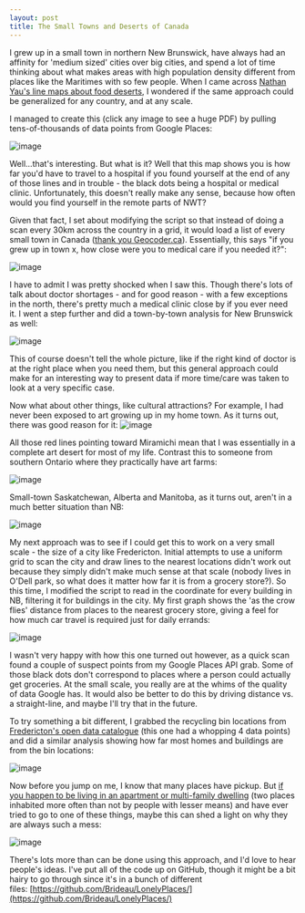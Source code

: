 ```yaml
---
layout: post
title: The Small Towns and Deserts of Canada
---
```


I grew up in a small town in northern New Brunswick, have always had an affinity for 'medium sized' cities over big cities, and spend a lot of time thinking about what makes areas with high population density different from places like the Maritimes with so few people. When I came across [Nathan Yau's line maps about food deserts](http://flowingdata.com/2013/08/27/in-search-of-food-deserts/), I wondered if the same approach could be generalized for any country, and at any scale.

I managed to create this (click any image to see a huge PDF) by pulling tens-of-thousands of data points from Google Places:

![image](https://31.media.tumblr.com/0e15e99c28471ef2fe34c7b3d74c62e3/tumblr_inline_my88q9SONl1rfk13c.png)

Well...that's interesting. But what is it? Well that this map shows you is how far you'd have to travel to a hospital if you found yourself at the end of any of those lines and in trouble - the black dots being a hospital or medical clinic. Unfortunately, this doesn't really make any sense, because how often would you find yourself in the remote parts of NWT?

Given that fact, I set about modifying the script so that instead of doing a scan every 30km across the country in a grid, it would load a list of every small town in Canada ([thank you Geocoder.ca](http://geocoder.ca/?freedata=1)). Essentially, this says "if you grew up in town x, how close were you to medical care if you needed it?":

![image](https://31.media.tumblr.com/37322584ec1774c78834aba123ea9e4f/tumblr_inline_my890dTlEQ1rfk13c.png)

I have to admit I was pretty shocked when I saw this. Though there's lots of talk about doctor shortages - and for good reason - with a few exceptions in the north, there's pretty much a medical clinic close by if you ever need it. I went a step further and did a town-by-town analysis for New Brunswick as well:

![image](https://31.media.tumblr.com/9ca42a1cdca25c3742e53f5eaa121b85/tumblr_inline_my894nVaF21rfk13c.png)

This of course doesn't tell the whole picture, like if the right kind of doctor is at the right place when you need them, but this general approach could make for an interesting way to present data if more time/care was taken to look at a very specific case.

Now what about other things, like cultural attractions? For example, I had never been exposed to art growing up in my home town. As it turns out, there was good reason for it:&nbsp;![image](https://31.media.tumblr.com/9ac3c49dbd391bd5262ff63067100ba1/tumblr_inline_my89d6h36C1rfk13c.png)

All those red lines pointing toward Miramichi mean that I was essentially in a complete art desert for most of my life. Contrast this to someone from southern Ontario where they practically have art farms:

![image](https://31.media.tumblr.com/cd3832fd5f26262848fdd2d0ce7a79e4/tumblr_inline_my89g4DuAo1rfk13c.png)

Small-town Saskatchewan, Alberta and Manitoba, as it turns out, aren't in a much better situation than NB:

![image](https://31.media.tumblr.com/61c9f8fbdccee11368c943f7eb610445/tumblr_inline_my89k2y26E1rfk13c.png)

My next approach was to see if I could get this to work on a very small scale - the size of a city like Fredericton. Initial attempts to use a uniform grid to scan the city and draw lines to the nearest locations didn't work out because they simply didn't make much sense at that scale (nobody lives in O'Dell park, so what does it matter how far it is from a grocery store?). So this time, I modified the script to read in the coordinate for every building in NB, filtering it for buildings in the city. My first graph shows the 'as the crow flies' distance from places to the nearest grocery store, giving a feel for how much car travel is required just for daily errands:

![image](https://31.media.tumblr.com/2ad3204c1299cadc67052605205681b1/tumblr_inline_my89scM5Hi1rfk13c.png)

I wasn't very happy with how this one turned out however, as a quick scan found a couple of suspect points from my Google Places API grab. Some of those black dots don't correspond to places where a person could actually get groceries. At the small scale, you really are at the whims of the quality of data Google has. It would also be better to do this by driving distance vs. a straight-line, and maybe I'll try that in the future.

To try something a bit different, I grabbed the recycling bin locations from [Fredericton's open data catalogue](http://www.fredericton.ca/en/citygovernment/Catalogue.asp)&nbsp;(this one had a whopping 4 data points) and did a similar analysis showing how far most homes and buildings are from the bin locations:

![image](https://31.media.tumblr.com/2ed391e044e153f7f9a1cc4038c42b7a/tumblr_inline_my89zd0DIK1rfk13c.png)

Now before you jump on me, I know that many places have pickup. But [if you happen to be living in an apartment or multi-family dwelling](http://www.fredericton.ca/en/environment/whyrecycle.asp) (two places inhabited more often than not by people with lesser means) and have ever tried to go to one of these things, maybe this can shed a light on why they are always such a mess:

![image](https://31.media.tumblr.com/456449f9aff3e14e54ae6b3163923403/tumblr_inline_my8akaZbqv1rfk13c.jpg)

There's lots more than can be done using this approach, and I'd love to hear people's ideas. I've put all of the code up on GitHub, though it might be a bit hairy to go through since it's in a bunch of different files:&nbsp;[https://github.com/Brideau/LonelyPlaces/](https://github.com/Brideau/LonelyPlaces/)